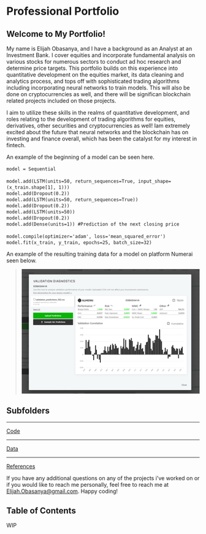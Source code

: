 # Professional Portfolio #

## Welcome to My Portfolio! ##

My name is Elijah Obasanya, and I have a background as an Analyst at an Investment Bank. I cover equities and incorporate fundamental analysis on various stocks for numerous sectors to conduct ad hoc research and determine price targets. This portfolio builds on this experience into quantitative development on the equities market, its data cleaning and analytics process, and tops off with sophisticated trading algorithms including incorporating neural networks to train models. This will also be done on cryptocurrencies as well, and there will be significan blockchain related projects included on those projects. 

I aim to utilize these skills in the realms of quantitative development, and roles relating to the development of trading algorithms for equities, derivatives, other securities and cryptocurrencies as well! Iam extremely excited about the future that neural networks and the blockchain has on investing and finance overall, which has been the catalyst for my interest in fintech. 

An example of the beginning of a model can be seen here. 
```
model = Sequential

model.add(LSTM(units=50, return_sequences=True, input_shape=(x_train.shape[1], 1)))
model.add(Dropout(0.2))
model.add(LSTM(units=50, return_sequences=True))
model.add(Dropout(0.2))
model.add(LSTM(units=50))
model.add(Dropout(0.2))
model.add(Dense(units=1)) #Prediction of the next closing price 

model.compile(optimizer='adam', loss='mean_squared_error')
model.fit(x_train, y_train, epochs=25, batch_size=32)  

```
An example of the resulting training data for a model on platform Numerai seen below. 

>![Model Output Results](modelresult.png)

## Subfolders ##


---
[Code](https://github.com/eobasanya/Professional-Portfolio/tree/main/code)

---
[Data](https://github.com/eobasanya/Professional-Portfolio/tree/main/data)

---
[References](https://github.com/eobasanya/Professional-Portfolio/tree/main/references)


If you have any additional questions on any of the projects i've worked on or if you would like to reach me personally, feel free to reach me at Elijah.Obasanya@gmail.com. Happy coding!  

## Table of Contents ##
WIP